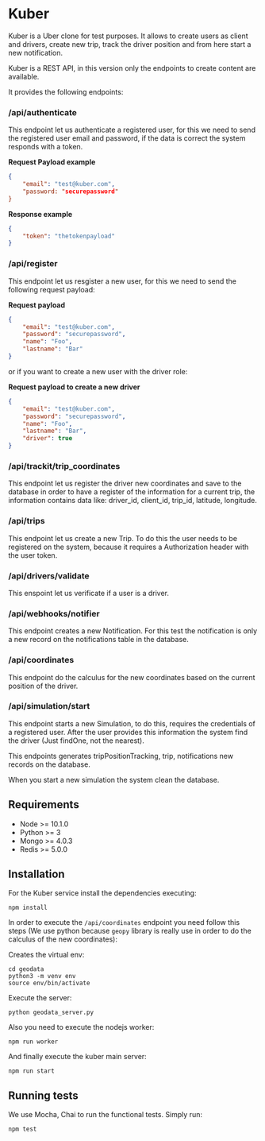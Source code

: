# Kuber
Kuber is a Uber clone for test purposes. It allows to create users as client and drivers, create new trip, track the driver position and from here start a new notification.

Kuber is a REST API, in this version only the endpoints to create content are available.

It provides the following endpoints:

### /api/authenticate

This endpoint let us authenticate a registered user, for this we need to send the registered user email and password, if the data is correct the system responds with a token.

**Request Payload example**
```json
{
    "email": "test@kuber.com",
    "password: "securepassword"
}
```

**Response example**
```json
{
    "token": "thetokenpayload"
}
```
### /api/register

This endpoint let us resgister a new user, for this we need to send the following request payload:

**Request payload**
```json
{
	"email": "test@kuber.com",
	"password": "securepassword",
	"name": "Foo",
	"lastname": "Bar"
}
```

or if you want to create a new user with the driver role:

**Request payload to create a new driver**
```json
{
	"email": "test@kuber.com",
	"password": "securepassword",
	"name": "Foo",
    "lastname": "Bar",
    "driver": true
}
```

### /api/trackit/trip_coordinates

This endpoint let us register the driver new coordinates and save to the database in order to have a register of the information for a current trip, the information contains data like: driver_id, client_id, trip_id, latitude, longitude.

### /api/trips

This endpoint let us create a new Trip. To do this the user needs to be registered on the system, because it requires a Authorization header with the user token.

### /api/drivers/validate

This enspoint let us verificate if a user is a driver.

### /api/webhooks/notifier

This endpoint creates a new Notification. For this test the notification is only a new record on the notifications table in the database.

### /api/coordinates

This endpoint do the calculus for the new coordinates based on the current position of the driver.

### /api/simulation/start

This endpoint starts a new Simulation, to do this, requires the credentials of a registered user. After the user provides this information the system find the driver (Just findOne, not the nearest).

This endpoints generates tripPositionTracking, trip, notifications new records on the database.

When you start a new simulation the system clean the database.


## Requirements
* Node >= 10.1.0
* Python >= 3
* Mongo >= 4.0.3
* Redis >= 5.0.0

## Installation

For the Kuber service install the dependencies executing:

```
npm install
```

In order to execute the `/api/coordinates` endpoint you need follow this steps (We use python because `geopy` library is really use in order to do the calculus of the new coordinates):

Creates the virtual env:
```
cd geodata
python3 -m venv env
source env/bin/activate
```

Execute the server:
```
python geodata_server.py
```

Also you need to execute the nodejs worker:

```
npm run worker
```

And finally execute the kuber main server:

```
npm run start
```

## Running tests
We use Mocha, Chai to run the functional tests. Simply run:

```
npm test
```